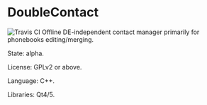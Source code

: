 # DoubleContact
![Travis CI](https://travis-ci.org/DarkHobbit/doublecontact.svg?branch=master)
Offline DE-independent contact manager primarily for phonebooks editing/merging.

State: alpha.

License: GPLv2 or above.

Language: C++.

Libraries: Qt4/5.

